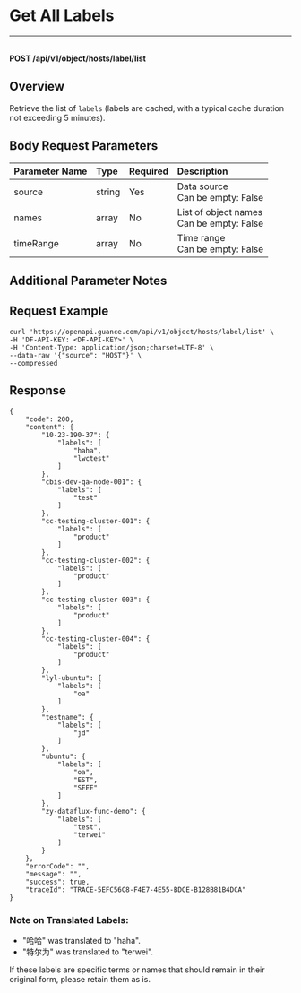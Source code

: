 # Get All Labels

---

<br />**POST /api/v1/object/hosts/label/list**

## Overview
Retrieve the list of `labels` (labels are cached, with a typical cache duration not exceeding 5 minutes).

## Body Request Parameters

| Parameter Name | Type   | Required | Description              |
|:--------------|:-------|:---------|:-------------------------|
| source        | string | Yes      | Data source<br>Can be empty: False <br> |
| names         | array  | No       | List of object names<br>Can be empty: False <br> |
| timeRange     | array  | No       | Time range<br>Can be empty: False <br> |

## Additional Parameter Notes

## Request Example
```shell
curl 'https://openapi.guance.com/api/v1/object/hosts/label/list' \
-H 'DF-API-KEY: <DF-API-KEY>' \
-H 'Content-Type: application/json;charset=UTF-8' \
--data-raw '{"source": "HOST"}' \
--compressed
```

## Response
```shell
{
    "code": 200,
    "content": {
        "10-23-190-37": {
            "labels": [
                "haha",
                "lwctest"
            ]
        },
        "cbis-dev-qa-node-001": {
            "labels": [
                "test"
            ]
        },
        "cc-testing-cluster-001": {
            "labels": [
                "product"
            ]
        },
        "cc-testing-cluster-002": {
            "labels": [
                "product"
            ]
        },
        "cc-testing-cluster-003": {
            "labels": [
                "product"
            ]
        },
        "cc-testing-cluster-004": {
            "labels": [
                "product"
            ]
        },
        "lyl-ubuntu": {
            "labels": [
                "oa"
            ]
        },
        "testname": {
            "labels": [
                "jd"
            ]
        },
        "ubuntu": {
            "labels": [
                "oa",
                "EST",
                "SEEE"
            ]
        },
        "zy-dataflux-func-demo": {
            "labels": [
                "test",
                "terwei"
            ]
        }
    },
    "errorCode": "",
    "message": "",
    "success": true,
    "traceId": "TRACE-5EFC56C8-F4E7-4E55-BDCE-B128B81B4DCA"
} 
```

### Note on Translated Labels:
- "哈哈" was translated to "haha".
- "特尔为" was translated to "terwei". 

If these labels are specific terms or names that should remain in their original form, please retain them as is.
